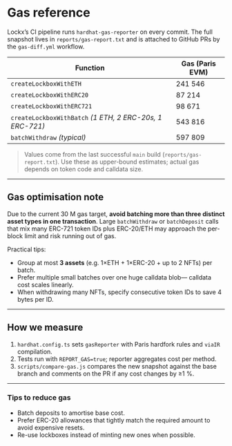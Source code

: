 # Gas reference

Lockx’s CI pipeline runs `hardhat-gas-reporter` on every commit.  The full snapshot lives in `reports/gas-report.txt` and is attached to GitHub PRs by the `gas-diff.yml` workflow.

| Function | Gas (Paris EVM) |
|----------|----------------|
| `createLockboxWithETH` | 241 546 |
| `createLockboxWithERC20` | 87 214 |
| `createLockboxWithERC721` | 98 671 |
| `createLockboxWithBatch` *(1 ETH, 2 ERC-20s, 1 ERC-721)* | 543 816 |
| `batchWithdraw` *(typical)* | 597 809 |

> Values come from the last successful `main` build (`reports/gas-report.txt`).  Use these as upper-bound estimates; actual gas depends on token code and calldata size.

---

## Gas optimisation note

Due to the current 30 M gas target, **avoid batching more than three distinct asset types in one transaction**.  Large `batchWithdraw` or `batchDeposit` calls that mix many ERC-721 token IDs plus ERC-20/ETH may approach the per-block limit and risk running out of gas.

Practical tips:

* Group at most **3 assets** (e.g. 1×ETH + 1×ERC-20 + up to 2 NFTs) per batch.
* Prefer multiple small batches over one huge calldata blob— calldata cost scales linearly.
* When withdrawing many NFTs, specify consecutive token IDs to save 4 bytes per ID.

---

## How we measure

1. `hardhat.config.ts` sets `gasReporter` with Paris hardfork rules and `viaIR` compilation.  
2. Tests run with `REPORT_GAS=true`; reporter aggregates cost per method.  
3. `scripts/compare-gas.js` compares the new snapshot against the base branch and comments on the PR if any cost changes by ≥1 %.  

---

### Tips to reduce gas

* Batch deposits to amortise base cost.  
* Prefer ERC-20 allowances that tightly match the required amount to avoid expensive resets.  
* Re-use lockboxes instead of minting new ones when possible.
